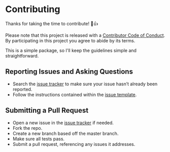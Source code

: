 # Contributing

Thanks for taking the time to contribute! :tada::+1:

Please note that this project is released with a 
[Contributor Code of Conduct](CODE_OF_CONDUCT.md). By participating in this 
project you agree to abide by its terms.

This is a simple package, so I'll keep the guidelines simple and straightforward.


## Reporting Issues and Asking Questions

- Search the [issue tracker][issue tracker url] to make sure your issue hasn’t already been reported.
- Follow the instructions contained within the [issue template](ISSUE_TEMPLATE.md).


## Submitting a Pull Request

- Open a new issue in the [issue tracker][issue tracker url] if needed.
- Fork the repo.
- Create a new branch based off the master branch.
- Make sure all tests pass.
- Submit a pull request, referencing any issues it addresses.

[issue tracker url]: https://github.com/webmasterish/vuepress-plugin-autonav/issues
